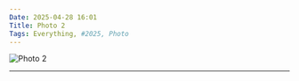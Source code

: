 ```yaml
---
Date: 2025-04-28 16:01
Title: Photo 2
Tags: Everything, #2025, Photo
---
```


![Photo 2](https://raw.githubusercontent.com/LUXURYFORMAT/Weblog.lol/refs/heads/main/images/IMG_4313.jpeg "Photo 2")

---
